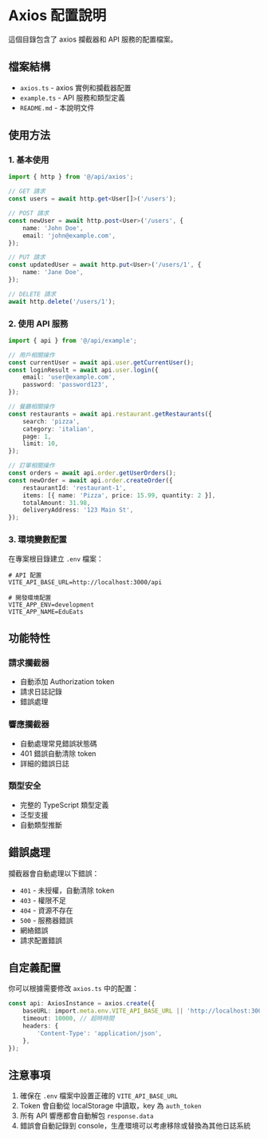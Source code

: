 # Axios 配置說明

這個目錄包含了 axios 攔截器和 API 服務的配置檔案。

## 檔案結構

- `axios.ts` - axios 實例和攔截器配置
- `example.ts` - API 服務和類型定義
- `README.md` - 本說明文件

## 使用方法

### 1. 基本使用

```typescript
import { http } from '@/api/axios';

// GET 請求
const users = await http.get<User[]>('/users');

// POST 請求
const newUser = await http.post<User>('/users', {
    name: 'John Doe',
    email: 'john@example.com',
});

// PUT 請求
const updatedUser = await http.put<User>('/users/1', {
    name: 'Jane Doe',
});

// DELETE 請求
await http.delete('/users/1');
```

### 2. 使用 API 服務

```typescript
import { api } from '@/api/example';

// 用戶相關操作
const currentUser = await api.user.getCurrentUser();
const loginResult = await api.user.login({
    email: 'user@example.com',
    password: 'password123',
});

// 餐廳相關操作
const restaurants = await api.restaurant.getRestaurants({
    search: 'pizza',
    category: 'italian',
    page: 1,
    limit: 10,
});

// 訂單相關操作
const orders = await api.order.getUserOrders();
const newOrder = await api.order.createOrder({
    restaurantId: 'restaurant-1',
    items: [{ name: 'Pizza', price: 15.99, quantity: 2 }],
    totalAmount: 31.98,
    deliveryAddress: '123 Main St',
});
```

### 3. 環境變數配置

在專案根目錄建立 `.env` 檔案：

```env
# API 配置
VITE_API_BASE_URL=http://localhost:3000/api

# 開發環境配置
VITE_APP_ENV=development
VITE_APP_NAME=EduEats
```

## 功能特性

### 請求攔截器

- 自動添加 Authorization token
- 請求日誌記錄
- 錯誤處理

### 響應攔截器

- 自動處理常見錯誤狀態碼
- 401 錯誤自動清除 token
- 詳細的錯誤日誌

### 類型安全

- 完整的 TypeScript 類型定義
- 泛型支援
- 自動類型推斷

## 錯誤處理

攔截器會自動處理以下錯誤：

- `401` - 未授權，自動清除 token
- `403` - 權限不足
- `404` - 資源不存在
- `500` - 服務器錯誤
- 網絡錯誤
- 請求配置錯誤

## 自定義配置

你可以根據需要修改 `axios.ts` 中的配置：

```typescript
const api: AxiosInstance = axios.create({
    baseURL: import.meta.env.VITE_API_BASE_URL || 'http://localhost:3000/api',
    timeout: 10000, // 超時時間
    headers: {
        'Content-Type': 'application/json',
    },
});
```

## 注意事項

1. 確保在 `.env` 檔案中設置正確的 `VITE_API_BASE_URL`
2. Token 會自動從 localStorage 中讀取，key 為 `auth_token`
3. 所有 API 響應都會自動解包 `response.data`
4. 錯誤會自動記錄到 console，生產環境可以考慮移除或替換為其他日誌系統
